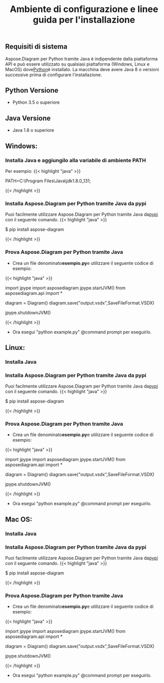 ﻿---
title: Ambiente di configurazione e linee guida per l'installazione
type: docs
weight: 20
url: /it/python-java/setup-environment-and-installation-guidelines/
aliases: [/java/aspose-diagram-for-python-via-java-system-requirements/, /pythonjava/system-requirements/]
keywords: python, visio, instal
description: configurazione Aspose.Diagram per Python tramite Java e linee guida per l'installazione
---
## **Requisiti di sistema**
 Aspose.Diagram per Python tramite Java è indipendente dalla piattaforma API e può essere utilizzato su qualsiasi piattaforma (Windows, Linux e MacOS) dove[Python](https://www.python.org/downloads/)è installato. La macchina deve avere Java 8 o versioni successive prima di configurare l'installazione.

## **Python Versione**
- Python 3.5 o superiore
## **Java Versione**
- Java 1.8 o superiore

## **Windows:**
### **Installa Java e aggiungilo alla variabile di ambiente PATH**
Per esempio:
{{< highlight "java" >}}

PATH=C:\Program Files\Java\jdk1.8.0_131;

{{< /highlight >}}
  
### **Installa Aspose.Diagram per Python tramite Java da pypi**
 Puoi facilmente utilizzare Aspose.Diagram per Python tramite Java da[pypi](https://pypi.org/project/aspose-diagram/) con il seguente comando.
{{< highlight "java" >}}

 $ pip install aspose-diagram

{{< /highlight >}}

### **Prova Aspose.Diagram per Python tramite Java**
-  Crea un file denominato**esempio.py**e utilizzare il seguente codice di esempio:

{{< highlight "java" >}}

import jpype
import asposediagram
jpype.startJVM()
from asposediagram.api import *

diagram = Diagram()
diagram.save("output.vsdx",SaveFileFormat.VSDX)

jpype.shutdownJVM()

{{< /highlight >}}

- Ora esegui "python example.py" @command prompt per eseguirlo.

## **Linux:**
### **Installa Java**
  
### **Installa Aspose.Diagram per Python tramite Java da pypi**
 Puoi facilmente utilizzare Aspose.Diagram per Python tramite Java da[pypi](https://pypi.org/project/aspose-diagram/) con il seguente comando.
{{< highlight "java" >}}

 $ pip install aspose-diagram

{{< /highlight >}}

### **Prova Aspose.Diagram per Python tramite Java**
-  Crea un file denominato**esempio.py**e utilizzare il seguente codice di esempio:

{{< highlight "java" >}}

import jpype
import asposediagram
jpype.startJVM()
from asposediagram.api import *

diagram = Diagram()
diagram.save("output.vsdx",SaveFileFormat.VSDX)

jpype.shutdownJVM()

{{< /highlight >}}

- Ora esegui "python example.py" @command prompt per eseguirlo.

## **Mac OS:**
### **Installa Java**
  
### **Installa Aspose.Diagram per Python tramite Java da pypi**
 Puoi facilmente utilizzare Aspose.Diagram per Python tramite Java da[pypi](https://pypi.org/project/aspose-diagram/) con il seguente comando.
{{< highlight "java" >}}

 $ pip install aspose-diagram

{{< /highlight >}}

### **Prova Aspose.Diagram per Python tramite Java**
-  Crea un file denominato**esempio.py**e utilizzare il seguente codice di esempio:

{{< highlight "java" >}}

import jpype
import asposediagram
jpype.startJVM()
from asposediagram.api import *

diagram = Diagram()
diagram.save("output.vsdx",SaveFileFormat.VSDX)

jpype.shutdownJVM()

{{< /highlight >}}

- Ora esegui "python example.py" @command prompt per eseguirlo.

